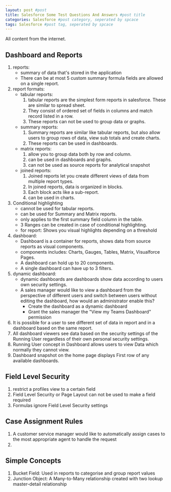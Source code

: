 ```yaml
---
layout: post #post
title: Salesforce Some Test Questions And Answers #post title
categories: Salesforce #post category, seperated by spcace
tags: Salesforce #post tag, seperated by spcace
---
```





All content from the internet.
## Dashboard and Reports
1. reports:
    - summary of data that's stored in the application
    - There can be at most 5 custom summary formula fields are allowed on a single report.
2. report formats:
    - tabular reports: 
        1. tabular reports are the simplest form reports in salesforce. These are similar to spread sheet. 
        2. They consist of  ordered set of fields in columns and match record listed in a row. 
        3. These reports can not be used to group data or graphs.
    - summary reports: 
        1. Summary reports are similar like tabular reports, but also allow users to group rows of data, view sub totals and create charts.
        2. These reports can be used in dashboards.
    - matrix reports: 
        1. allow you to group data both by row and column.
        2. can be used in dashboards and graphs.
        3. can not be used as source reports for analytical snapshot
    - joined reports: 
        1. Joined reports let you create different views of data from multiple report types.
        2. In joined reports, data is organized in blocks.
        3. Each block acts like a sub-report.
        4. can be used in charts.
3. Conditional highlighting 
    - cannot be used for tabular reports.
    - can be used for Summary and Matrix reports.
    - only applies to the first summary field column in the table.
    - 3 Ranges can be created in case of conditional highlighting.
    - for report: Shows you visual highlights depending on a threshold
3. dashboard: 
    - Dashboard is a container for reports, shows data from source reports as visual components.
    - components includes: Charts, Gauges, Tables, Matrix, Visualforce Pages.
    - A dashboard can hold up to 20 components.
    - A single dashboard can have up to 3 filters.
4. dynamic dashboard:
    - dynamic dashboards are dashboards show data according to users own security settings.
    - A sales manager would like to view a dashboard from the perspective of different users and switch between users without editing the dashboard, how would an administrator enable this?
        - Create the dashboard as a dynamic dashboard
        - Grant the sales manager the "View my Teams Dashboard" permission
5. It is possible for a user to see different set of data in report and in a dashboard based on the same report.
6. All dashboard viewers see data based on the security settings of the Running User regardless of their own personal security settings.
7. Running User concept in Dashboard allows users to view Data which normally they cannot view.
8. Dashboard snapshot on the home page displays First row of any available dashboards.

## Field Level Security
1. restrict a profiles view to a certain field
2. Field Level Security or Page Layout can not be used to make a field required
3. Formulas ignore Field Level Security settings

## Case Assignment Rules
1. A customer service manager would like to automatically assign cases to the most appropriate agent to handle the request
2. 

## Simple Concepts
1. Bucket Field: Used in reports to categorise and group report values
2. Junction Object: A Many-to-Many relationship created with two lookup master-detail relationship

